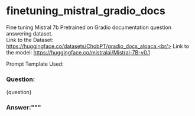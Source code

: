 # finetuning_mistral_gradio_docs
Fine tuning Mistral 7b Pretrained on Gradio documentation question answering dataset.<br/>
Link to the Dataset: https://huggingface.co/datasets/ChobPT/gradio_docs_alpaca.<br/>
Link to the model: https://huggingface.co/mistralai/Mistral-7B-v0.1 <br/>

Prompt Template Used:<br/>

### Question:<br/>
{question} <br/>

### Answer:"""
